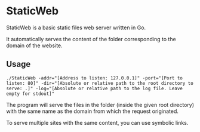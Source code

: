 StaticWeb
=========

StaticWeb is a basic static files web server written in Go.

It automatically serves the content of the folder corresponding to the domain of the website.

Usage
-----

``./StaticWeb -addr="[Address to listen: 127.0.0.1]" -port="[Port to listen: 80]" -dir="[Absolute or relative path to the root directory to serve: .]" -log="[Absolute or relative path to the log file. Leave empty for stdout]"``

The program will serve the files in the folder (inside the given root directory) with the same name as the domain from which the request originated.

To serve multiple sites with the same content, you can use symbolic links.